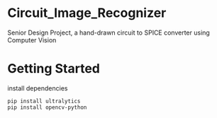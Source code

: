 # Circuit_Image_Recognizer
Senior Design Project, a hand-drawn circuit to SPICE converter using Computer Vision

# Getting Started
install dependencies
```
pip install ultralytics
pip install opencv-python
```
